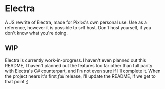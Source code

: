 # Electra

A JS rewrite of Electra, made for Pixlox's own personal use. Use as a reference, however it is possible to self host. Don't host yourself, if you don't know what you're doing.

## WIP

Electra is currently work-in-progress. I haven't even planned out this README, I haven't planned out the features too far other than full parity with Electra's C# counterpart, and I'm not even sure if I'll complete it. When the project nears it's first _full_ release, I'll update the README, if we get to that point ;)
